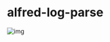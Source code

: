 # alfred-log-parse

 ![img](https://github.com/zhalice2011/alfred-log-parse/blob/main/json-log-parser.gif)